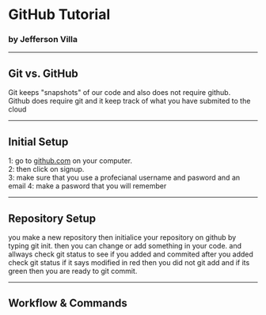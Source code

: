 # GitHub Tutorial

### by Jefferson Villa

---
## Git vs. GitHub
Git keeps "snapshots" of our code and also does not require github.   
Github does require git and it keep track of what you have submited to the cloud


---
## Initial Setup 
1: go to [github.com](github.com) on your computer.  
2: then click on signup.  
3: make sure that you use a profecianal username and pasword and an email 
4: make a pasword that you will remember




---
## Repository Setup
you make a new repository then initialice your repository on github by typing git init.  then you can change or add something  in your code. and allways check git status to see if you added and commited after you added check git status if it says modified in red then you did not git add and if its green then you are ready to git commit.    










---
## Workflow & Commands